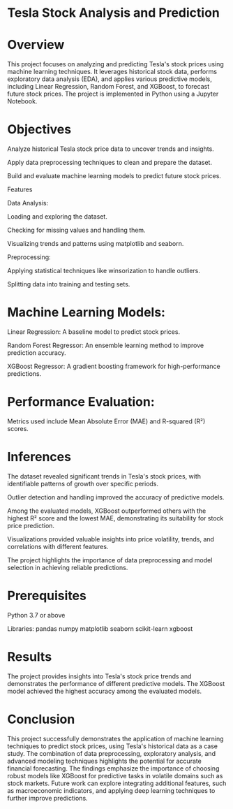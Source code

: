 # Tesla Stock Analysis and Prediction

#  Overview

This project focuses on analyzing and predicting Tesla's stock prices using machine learning techniques. It leverages historical stock data, performs exploratory data analysis (EDA), and applies various predictive models, including Linear Regression, Random Forest, and XGBoost, to forecast future stock prices. The project is implemented in Python using a Jupyter Notebook.

# Objectives

Analyze historical Tesla stock price data to uncover trends and insights.

Apply data preprocessing techniques to clean and prepare the dataset.

Build and evaluate machine learning models to predict future stock prices.

Features

Data Analysis:

Loading and exploring the dataset.

Checking for missing values and handling them.

Visualizing trends and patterns using matplotlib and seaborn.

Preprocessing:

Applying statistical techniques like winsorization to handle outliers.

Splitting data into training and testing sets.

# Machine Learning Models:

Linear Regression: A baseline model to predict stock prices.

Random Forest Regressor: An ensemble learning method to improve prediction accuracy.

XGBoost Regressor: A gradient boosting framework for high-performance predictions.

# Performance Evaluation:

Metrics used include Mean Absolute Error (MAE) and R-squared (R²) scores.

# Inferences

The dataset revealed significant trends in Tesla's stock prices, with identifiable patterns of growth over specific periods.

Outlier detection and handling improved the accuracy of predictive models.

Among the evaluated models, XGBoost outperformed others with the highest R² score and the lowest MAE, demonstrating its suitability for stock price prediction.

Visualizations provided valuable insights into price volatility, trends, and correlations with different features.

The project highlights the importance of data preprocessing and model selection in achieving reliable predictions.

# Prerequisites

Python 3.7 or above

Libraries:
pandas
numpy
matplotlib
seaborn
scikit-learn
xgboost

#  Results

The project provides insights into Tesla's stock price trends and demonstrates the performance of different predictive models. The XGBoost model achieved the highest accuracy among the evaluated models. 

# Conclusion
This project successfully demonstrates the application of machine learning techniques to predict stock prices, using Tesla's historical data as a case study. The combination of data preprocessing, exploratory analysis, and advanced modeling techniques highlights the potential for accurate financial forecasting. The findings emphasize the importance of choosing robust models like XGBoost for predictive tasks in volatile domains such as stock markets. Future work can explore integrating additional features, such as macroeconomic indicators, and applying deep learning techniques to further improve predictions.
